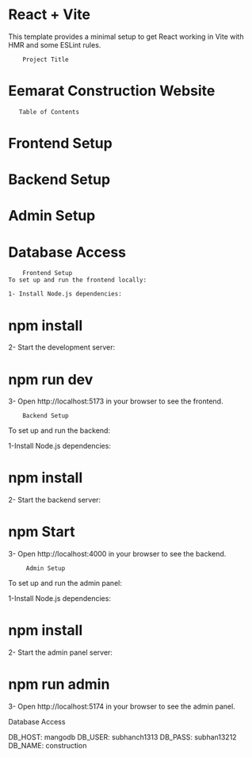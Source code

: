# React + Vite

This template provides a minimal setup to get React working in Vite with HMR and some ESLint rules.


        Project Title

 # Eemarat Construction Website

       Table of Contents
# Frontend Setup
# Backend Setup
# Admin Setup
# Database Access

        Frontend Setup
    To set up and run the frontend locally:

    1- Install Node.js dependencies:
   # npm install
   2- Start the development server:
   # npm run dev
   3- Open http://localhost:5173 in your browser to see the frontend.

       
        Backend Setup
  To set up and run the backend:

  1-Install Node.js dependencies:
  # npm install
2- Start the backend server:
# npm Start
3- Open http://localhost:4000 in your browser to see the backend.

         Admin Setup
To set up and run the admin panel:

1-Install Node.js dependencies:
# npm install
2- Start the admin panel server:
# npm run admin
3- Open http://localhost:5174 in your browser to see the admin panel.

Database Access


DB_HOST: mangodb
DB_USER: subhanch1313
DB_PASS: subhan13212
DB_NAME: construction